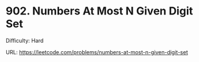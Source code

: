 # 902. Numbers At Most N Given Digit Set

Difficulty: Hard

URL: https://leetcode.com/problems/numbers-at-most-n-given-digit-set

